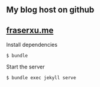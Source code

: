 ## My blog host on github

## [fraserxu.me](http://fraserxu.me)

Install dependencies

```
$ bundle
```

Start the server

```
$ bundle exec jekyll serve
```
